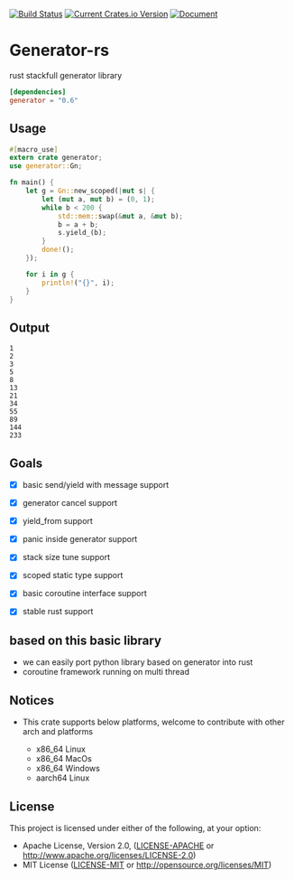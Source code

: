 [![Build Status](https://travis-ci.org/Xudong-Huang/generator-rs.svg?branch=master)](https://travis-ci.org/Xudong-Huang/generator-rs)
[![Current Crates.io Version](https://img.shields.io/crates/v/generator.svg)](https://crates.io/crates/generator)
[![Document](https://img.shields.io/badge/doc-generator-green.svg)](https://docs.rs/generator)


# Generator-rs

rust stackfull generator library

```toml
[dependencies]
generator = "0.6"
```


## Usage
```rust
#[macro_use]
extern crate generator;
use generator::Gn;

fn main() {
    let g = Gn::new_scoped(|mut s| {
        let (mut a, mut b) = (0, 1);
        while b < 200 {
            std::mem::swap(&mut a, &mut b);
            b = a + b;
            s.yield_(b);
        }
        done!();
    });

    for i in g {
        println!("{}", i);
    }
}
```

## Output
```
1
2
3
5
8
13
21
34
55
89
144
233
```

## Goals

- [x] basic send/yield with message support
- [x] generator cancel support
- [x] yield_from support
- [x] panic inside generator support
- [x] stack size tune support
- [x] scoped static type support
- [x] basic coroutine interface support
- [x] stable rust support


##  based on this basic library
- we can easily port python library based on generator into rust
- coroutine framework running on multi thread


## Notices

* This crate supports below platforms, welcome to contribute with other arch and platforms

    - x86_64 Linux
    - x86_64 MacOs
    - x86_64 Windows
    - aarch64 Linux

## License

This project is licensed under either of the following, at your option:

 * Apache License, Version 2.0, ([LICENSE-APACHE](LICENSE-APACHE) or http://www.apache.org/licenses/LICENSE-2.0)
 * MIT License ([LICENSE-MIT](LICENSE-MIT) or http://opensource.org/licenses/MIT)
